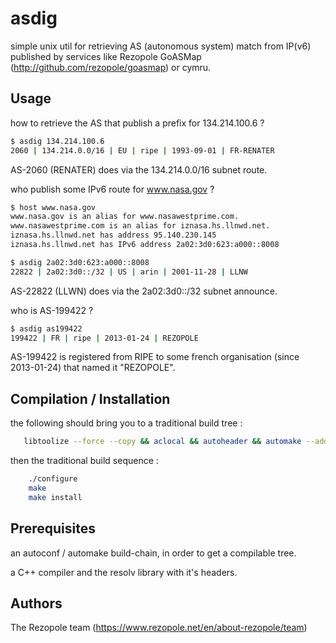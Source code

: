 # asdig
simple unix util for retrieving AS (autonomous system) match from IP(v6) published
by services like Rezopole GoASMap (http://github.com/rezopole/goasmap) or cymru.

## Usage
how to retrieve the AS that publish a prefix for 134.214.100.6 ?

```bash
$ asdig 134.214.100.6
2060 | 134.214.0.0/16 | EU | ripe | 1993-09-01 | FR-RENATER
```

AS-2060 (RENATER) does via the 134.214.0.0/16 subnet route.

who publish some IPv6 route for www.nasa.gov ?

```bash
$ host www.nasa.gov
www.nasa.gov is an alias for www.nasawestprime.com.
www.nasawestprime.com is an alias for iznasa.hs.llnwd.net.
iznasa.hs.llnwd.net has address 95.140.230.145
iznasa.hs.llnwd.net has IPv6 address 2a02:3d0:623:a000::8008

$ asdig 2a02:3d0:623:a000::8008
22822 | 2a02:3d0::/32 | US | arin | 2001-11-28 | LLNW
```

AS-22822 (LLWN) does via the 2a02:3d0::/32 subnet announce.

who is AS-199422 ?

```bash
$ asdig as199422
199422 | FR | ripe | 2013-01-24 | REZOPOLE
```

AS-199422 is registered from RIPE to some french organisation (since 2013-01-24) that named it "REZOPOLE".

## Compilation / Installation
the following should bring you to a traditional build tree :
```bash
   libtoolize --force --copy && aclocal && autoheader && automake --add-missing --copy && autoconf
```
then the traditional build sequence :
```bash
    ./configure
    make
    make install
```

## Prerequisites
an autoconf / automake build-chain, in order to get a compilable tree.

a C++ compiler and the resolv library with it's headers.

## Authors
The Rezopole team (https://www.rezopole.net/en/about-rezopole/team)

